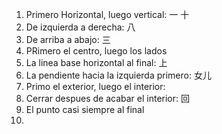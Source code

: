 1. Primero Horizontal, luego vertical: 一 十
2. De izquierda a derecha: 八
3. De arriba a abajo: 三
4. PRimero el centro, luego los lados
5. La linea base horizontal al final:  上
6. La pendiente hacia la izquierda primero: 女儿
7. Primo el exterior, luego el interior: 
8. Cerrar despues de acabar el interior: 回
9. El punto casi siempre al final
10. 